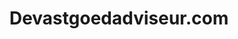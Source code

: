 ---
   slug: portfolio/devastgoedadviseur-com
   title: Devastgoedadviseur.com
   text: {
      nl: "De Vastgoedadviseur is een vertrouwde bijstand in alle immo-gerelateerde zaken. Met de lancering van hun bedrijf, was er uiteraard ook nood aan een uitnodigende, duidelijke website die geoptimaliseerd was om hoog in de zoekresultaten terecht te komen. In krachtige samenwerking met de ondernemer zelf, hebben we een website gecreëerd die perfect naar de stijl en benodigdheden van De Vastgoedadviseur is afgesteld.",
      en: "<i>De Vastgoedadviseur</i> is a trusted assistance in all real estate-related matters. With the launch of their business, they naturally needed an inviting, unambiguous website optimized to rank high in search results. Working closely with the entrepreneur himself, we created a website perfectly tailored to De Vastgoedadviseur's style and needs."
   }
   published_on: 2023-05-30
   cover_image: portfolio/230516235726-ghent-skyline-towers.webp
   client: clients/devastgoedadviseur
   href: https://devastgoedadviseur.com
   solution: web
   gallery: 
      - portfolio/devastgoedadviseurcom_website-mockup.png
   tags: 
      - webdesign
      - webdev
      - webmanagement
      - branding
   enabled: true
   featured: true
---